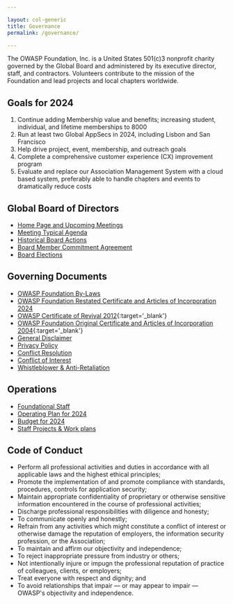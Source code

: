 ```yaml
---

layout: col-generic
title: Governance
permalink: /governance/

---
```


The OWASP Foundation, Inc. is a United States 501(c)3 nonprofit charity governed by the Global Board and administered by its executive director, staff, and contractors. Volunteers contribute to the mission of the Foundation and lead projects and local chapters worldwide.

## Goals for 2024

1. Continue adding Membership value and benefits; increasing student, individual, and lifetime memberships to 8000
1. Run at least two Global AppSecs in 2024, including Lisbon and San Francisco
1. Help drive project, event, membership, and outreach goals
1. Complete a comprehensive customer experience (CX) improvement program
1. Evaluate and replace our Association Management System with a cloud based system, preferably able to handle chapters and events to dramatically reduce costs

## Global Board of Directors

- [Home Page and Upcoming Meetings](https://board.owasp.org)
- [Meeting Typical Agenda](https://board.owasp.org/typical_agenda)
- [Historical Board Actions](https://board.owasp.org/#div-voting)
- [Board Member Commitment Agreement](https://policy.owasp.org/legal/directors-committment-agreement)
- [Board Elections](https://board.owasp.org/elections/)

## Governing Documents

- [OWASP Foundation By-Laws](https://policy.owasp.org/legal/bylaws)
- [OWASP Foundation Restated Certificate and Articles of Incorporation 2024](https://policy.owasp.org/legal/OWASP-Foundation-Restated-Certificate-of-Incorporation-2024.pdf)
- [OWASP Certificate of Revival 2012](/assets/legal/OWASP-Certificate-of-Revival-2012.pdf){:target='_blank'}
- [OWASP Foundation Original Certificate and Articles of Incorporation 2004](/assets/legal/OWASP-DE-Certificate-of-Incorporation-2004.pdf){:target='_blank'}
- [General Disclaimer](https://policy.owasp.org/operational/general-disclaimer)
- [Privacy Policy](https://policy.owasp.org/operational/privacy)
- [Conflict Resolution](https://policy.owasp.org/operational/conflict-resolution)
- [Conflict of Interest](https://policy.owasp.org/operational/conflict-of-interest)
- [Whistleblower & Anti-Retaliation](https://policy.owasp.org/operational/whistleblower)

## Operations

- [Foundational Staff](/corporate)
- [Operating Plan for 2024](/www-staff/operating-plan/2024/)
- [Budget for 2024](/www-staff/budget/2024)
- [Staff Projects & Work plans](/www-staff)

## Code of Conduct

- Perform all professional activities and duties in accordance with all applicable laws and the highest ethical principles;
- Promote the implementation of and promote compliance with standards, procedures, controls for application security;
- Maintain appropriate confidentiality of proprietary or otherwise sensitive information encountered in the course of professional activities;
- Discharge professional responsibilities with diligence and honesty;
- To communicate openly and honestly;
- Refrain from any activities which might constitute a conflict of interest or otherwise damage the reputation of employers, the information security profession, or the Association;
- To maintain and affirm our objectivity and independence;
- To reject inappropriate pressure from industry or others;
- Not intentionally injure or impugn the professional reputation of practice of colleagues, clients, or employers;
- Treat everyone with respect and dignity; and
- To avoid relationships that impair — or may appear to impair — OWASP's objectivity and independence.
